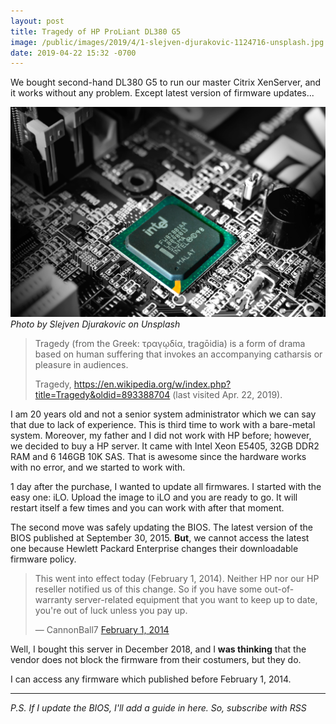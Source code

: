 ```yaml
---
layout: post
title: Tragedy of HP ProLiant DL380 G5
image: /public/images/2019/4/1-slejven-djurakovic-1124716-unsplash.jpg
date: 2019-04-22 15:32 -0700
---
```


We bought second-hand DL380 G5 to run our master Citrix XenServer, and it works
without any problem. Except latest version of firmware updates...

![Intel computer processor in selective color photography](/public/images/2019/4/1-slejven-djurakovic-1124716-unsplash.jpg)
*Photo by Slejven Djurakovic on Unsplash*

> Tragedy (from the Greek: τραγῳδία, tragōidia) is a form of drama based on
> human suffering that invokes an accompanying catharsis or pleasure in
> audiences.
>
> Tragedy, https://en.wikipedia.org/w/index.php?title=Tragedy&oldid=893388704
> (last visited Apr. 22, 2019).

I am 20 years old and not a senior system administrator which we can say that
due to lack of experience. This is third time to work with a bare-metal system.
Moreover, my father and I did not work with HP before; however, we decided to
buy a HP server. It came with Intel Xeon E5405, 32GB DDR2 RAM and 6 146GB 10K
SAS. That is awesome since the hardware works with no error, and we started to
work with.

1 day after the purchase, I wanted to update all firmwares. I started with the
easy one: iLO. Upload the image to iLO and you are ready to go. It will restart
itself a few times and you can work with after that moment.

The second move was safely updating the BIOS. The latest version of the BIOS
published at September 30, 2015. **But**, we cannot access the latest one
because Hewlett Packard Enterprise changes their downloadable firmware policy.

> This went into effect today (February 1, 2014). Neither HP nor our HP reseller
> notified us of this change. So if you have some out-of-warranty server-related
> equipment that you want to keep up to date, you're out of luck unless you pay
> up.
>
> &mdash; CannonBall7 [February 1, 2014][hp-blocks-fw-updates-without-warranty]

Well, I bought this server in December 2018, and I **was thinking** that the
vendor does not block the firmware from their costumers, but they do.

I can access any firmware which published before February 1, 2014.

---

*P.S. If I update the BIOS, I'll add a guide in here. So, subscribe with RSS*

[hp-blocks-fw-updates-without-warranty]: https://www.reddit.com/r/sysadmin/comments/1wrake/hp_now_blocks_firmware_updates_for_products/

